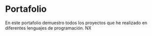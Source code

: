 # Portafolio
En este portafolio demuestro todos los proyectos que he realizado en diferentes lenguajes de programación.
NX
